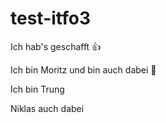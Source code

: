 # test-itfo3

Ich hab's geschafft 👍

Ich bin Moritz und bin auch dabei 🥸

Ich bin Trung

Niklas auch dabei